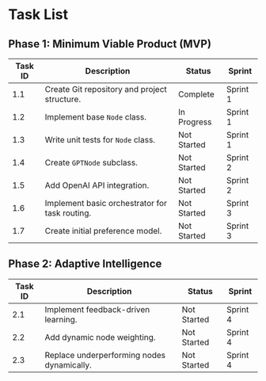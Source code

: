 # Task List

## Phase 1: Minimum Viable Product (MVP)
| Task ID | Description                                   | Status       | Sprint  |
|---------|-----------------------------------------------|--------------|---------|
| 1.1     | Create Git repository and project structure.  | Complete     | Sprint 1|
| 1.2     | Implement base `Node` class.                  | In Progress  | Sprint 1|
| 1.3     | Write unit tests for `Node` class.            | Not Started  | Sprint 1|
| 1.4     | Create `GPTNode` subclass.                    | Not Started  | Sprint 2|
| 1.5     | Add OpenAI API integration.                   | Not Started  | Sprint 2|
| 1.6     | Implement basic orchestrator for task routing.| Not Started  | Sprint 3|
| 1.7     | Create initial preference model.              | Not Started  | Sprint 3|

## Phase 2: Adaptive Intelligence
| Task ID | Description                                   | Status       | Sprint  |
|---------|-----------------------------------------------|--------------|---------|
| 2.1     | Implement feedback-driven learning.           | Not Started  | Sprint 4|
| 2.2     | Add dynamic node weighting.                   | Not Started  | Sprint 4|
| 2.3     | Replace underperforming nodes dynamically.    | Not Started  | Sprint 4|
